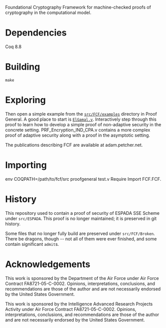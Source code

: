 Foundational Cryptography Framework for machine-checked proofs of cryptography in the computational model.    

# Dependencies

Coq 8.8

# Building

`make` 

# Exploring 

Then open a simple example from the [`src/FCF/examples`](https://github.com/adampetcher/fcf/tree/master/src/FCF/examples) directory in Proof General.  A good place to start is [`ElGamal.v`](https://github.com/adampetcher/fcf/blob/master/src/FCF/examples/ElGamal.v).  Interactively step through this proof to learn how to develop a simple proof of non-adaptive security in the concrete setting.  PRF_Encryption_IND_CPA.v contains a more complex proof of adaptive security along with a proof in the asymptotic setting.  


The publications describing FCF are available at adam.petcher.net.   

# Importing

  env COQPATH=/path/to/fcf/src proofgeneral test.v
  Require Import FCF.FCF.

# History

This repository used to contain a proof of security of ESPADA SSE Scheme under
`src/ESPADA`. This proof is no longer maintained; it is preserved in git
history.

Some files that no longer fully build are preserved under `src/FCF/Broken`.
There be dragons, though -- not all of them were ever finished, and some contain
significant `admit`s.

# Acknowledgements

This work is sponsored by the Department of the Air Force under Air Force Contract FA8721-05-C-0002. Opinions, interpretations, conclusions, and recommendations are those of the author and are not necessarily endorsed by the United States Government.

This work is sponsored by the Intelligence Advanced Research Projects Activity under Air Force Contract FA8721-05-C-0002. Opinions, interpretations, conclusions, and recommendations are those of the author and are not necessarily endorsed by the United States Government.
